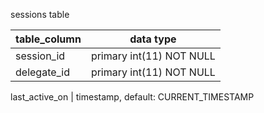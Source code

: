 sessions table

table_column    | data type
----------------|--------------------------------------------
session_id      | primary int(11) NOT NULL
delegate_id     | primary int(11) NOT NULL
<!-- can we make delegate_id a foreign key? Could be good for performance, more indexes -->
last_active_on  | timestamp, default: CURRENT_TIMESTAMP
    <!-- the most recent timestamp the delegate was active (dashboard browser session was open), used for determining Offline vs Online status -->


